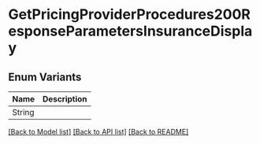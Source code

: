 # GetPricingProviderProcedures200ResponseParametersInsuranceDisplay

## Enum Variants

| Name | Description |
|---- | -----|
| String |  |

[[Back to Model list]](../README.md#documentation-for-models) [[Back to API list]](../README.md#documentation-for-api-endpoints) [[Back to README]](../README.md)


